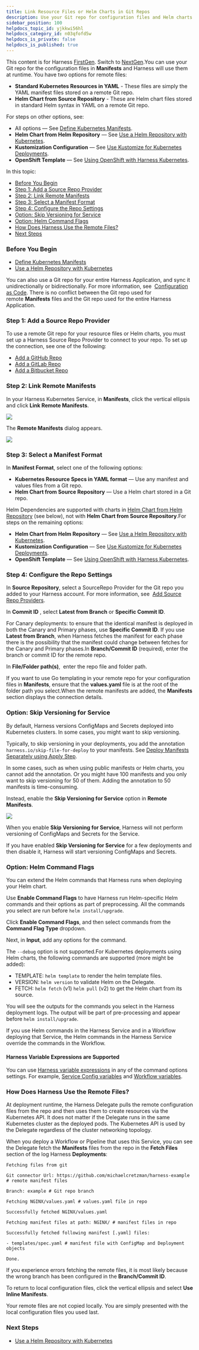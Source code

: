 ```yaml
---
title: Link Resource Files or Helm Charts in Git Repos
description: Use your Git repo for configuration files and Helm charts.
sidebar_position: 100
helpdocs_topic_id: yjkkwi56hl
helpdocs_category_id: n03qfofd5w
helpdocs_is_private: false
helpdocs_is_published: true
---
```


This content is for Harness [FirstGen](/article/1fjmm4by22). Switch to [NextGen](/category/qfj6m1k2c4).You can use your Git repo for the configuration files in **Manifests** and Harness will use them at runtime. You have two options for remote files:

* **Standard Kubernetes Resources in YAML** - These files are simply the YAML manifest files stored on a remote Git repo.
* **Helm Chart from Source Repository** - These are Helm chart files stored in standard Helm syntax in YAML on a remote Git repo.

For steps on other options, see:

* All options — See [Define Kubernetes Manifests](/article/2j2vi5oxrq-define-kubernetes-manifests).
* **Helm Chart from Helm Repository** — See [Use a Helm Repository with Kubernetes](/article/hddm3rgf1y-use-a-helm-repository-with-kubernetes).
* **Kustomization Configuration** — See [Use Kustomize for Kubernetes Deployments](/article/zrz7nstjha-use-kustomize-for-kubernetes-deployments).
* **OpenShift Template** — See [Using OpenShift with Harness Kubernetes](/article/p756zrn9vc-using-open-shift-with-harness-kubernetes).

In this topic:

* [Before You Begin](#before_you_begin)
* [Step 1: Add a Source Repo Provider](#step_1_add_a_source_repo_provider)
* [Step 2: Link Remote Manifests](#step_2_link_remote_manifests)
* [Step 3: Select a Manifest Format](#step_3_select_a_manifest_format)
* [Step 4: Configure the Repo Settings](#step_4_configure_the_repo_settings)
* [Option: Skip Versioning for Service](https://docs.harness.io/article/yjkkwi56hl-link-resource-files-or-helm-charts-in-git-repos#option_skip_versioning_for_service)
* [Option: Helm Command Flags](#option_helm_command_flags)
* [How Does Harness Use the Remote Files?](#how_does_harness_use_the_remote_files)
* [Next Steps](#next_steps)

### Before You Begin

* [Define Kubernetes Manifests](/article/2j2vi5oxrq-define-kubernetes-manifests)
* [Use a Helm Repository with Kubernetes](/article/hddm3rgf1y-use-a-helm-repository-with-kubernetes)

You can also use a Git repo for your entire Harness Application, and sync it unidirectionally or bidirectionally. For more information, see  [Configuration as Code](/article/htvzryeqjw-configuration-as-code). There is no conflict between the Git repo used for remote **Manifests** files and the Git repo used for the entire Harness Application.

### Step 1: Add a Source Repo Provider

To use a remote Git repo for your resource files or Helm charts, you must set up a Harness Source Repo Provider to connect to your repo. To set up the connection, see one of the following:

* [Add a GitHub Repo](/article/sip9rr6ogy-add-github-repo)
* [Add a GitLab Repo](/article/od1u7t4vgq-add-a-gitlab-repo)
* [Add a Bitbucket Repo](/article/etl0yejzsm-add-bitbucket-repo)

### Step 2: Link Remote Manifests

In your Harness Kubernetes Service, in **Manifests**, click the vertical ellipsis and click **Link Remote Manifests**.

![](./static/link-resource-files-or-helm-charts-in-git-repos-203.png)

The **Remote Manifests** dialog appears.

![](./static/link-resource-files-or-helm-charts-in-git-repos-204.png)

### Step 3: Select a Manifest Format

In **Manifest Format**, select one of the following options:

* **Kubernetes Resource Specs in YAML format** — Use any manifest and values files from a Git repo.
* **Helm Chart from Source Repository** — Use a Helm chart stored in a Git repo.

Helm Dependencies are supported with charts in [Helm Chart from Helm Repository](/article/hddm3rgf1y-use-a-helm-repository-with-kubernetes) (see below), not with **Helm Chart from Source Repository**.For steps on the remaining options:

* **Helm Chart from Helm Repository** — See [Use a Helm Repository with Kubernetes](/article/hddm3rgf1y-use-a-helm-repository-with-kubernetes).
* **Kustomization Configuration** — See [Use Kustomize for Kubernetes Deployments](/article/zrz7nstjha-use-kustomize-for-kubernetes-deployments).
* **OpenShift Template** — See [Using OpenShift with Harness Kubernetes](/article/p756zrn9vc-using-open-shift-with-harness-kubernetes).

### Step 4: Configure the Repo Settings

In **Source Repository**, select a SourceRepo Provider for the Git repo you added to your Harness account. For more information, see  [Add Source Repo Providers](/article/ay9hlwbgwa-add-source-repo-providers).

In **Commit ID** , select **Latest from Branch** or **Specific Commit ID**.

For Canary deployments: to ensure that the identical manifest is deployed in both the Canary and Primary phases, use **Specific Commit ID**. If you use **Latest from Branch**, when Harness fetches the manifest for each phase there is the possibility that the manifest could change between fetches for the Canary and Primary phases.In **Branch/Commit ID** (required), enter the branch or commit ID for the remote repo.

In **File/Folder path(s)**,  enter the repo file and folder path.

If you want to use Go templating in your remote repo for your configuration files in **Manifests**, ensure that the **values.yaml** file is at the root of the folder path you select.When the remote manifests are added, the **Manifests** section displays the connection details.

### Option: Skip Versioning for Service

By default, Harness versions ConfigMaps and Secrets deployed into Kubernetes clusters. In some cases, you might want to skip versioning.

Typically, to skip versioning in your deployments, you add the annotation `harness.io/skip-file-for-deploy` to your manifests. See [Deploy Manifests Separately using Apply Step](/article/4vjgmjcj6z-deploy-manifests-separately-using-apply-step).

In some cases, such as when using public manifests or Helm charts, you cannot add the annotation. Or you might have 100 manifests and you only want to skip versioning for 50 of them. Adding the annotation to 50 manifests is time-consuming.

Instead, enable the **Skip Versioning for Service** option in **Remote Manifests**.

![](./static/link-resource-files-or-helm-charts-in-git-repos-205.png)

When you enable **Skip Versioning for Service**, Harness will not perform versioning of ConfigMaps and Secrets for the Service.

If you have enabled **Skip Versioning for Service** for a few deployments and then disable it, Harness will start versioning ConfigMaps and Secrets.

### Option: Helm Command Flags

You can extend the Helm commands that Harness runs when deploying your Helm chart.

Use **Enable Command Flags** to have Harness run Helm-specific Helm commands and their options as part of preprocessing. All the commands you select are run before `helm install/upgrade`.

Click **Enable Command Flags**, and then select commands from the **Command Flag Type** dropdown.

Next, in **Input**, add any options for the command.

The `--debug` option is not supported.For Kubernetes deployments using Helm charts, the following commands are supported (more might be added):

* TEMPLATE: `helm template` to render the helm template files.
* VERSION: `helm version` to validate Helm on the Delegate.
* FETCH: `helm fetch` (v1) `helm pull` (v2) to get the Helm chart from its source.

You will see the outputs for the commands you select in the Harness deployment logs. The output will be part of pre-processing and appear before `helm install/upgrade`.

If you use Helm commands in the Harness Service and in a Workflow deploying that Service, the Helm commands in the Harness Service override the commands in the Workflow.

#### Harness Variable Expressions are Supported

You can use [Harness variable expressions](/article/9dvxcegm90-variables) in any of the command options settings. For example, [Service Config variables](/article/q78p7rpx9u-add-service-level-config-variables) and [Workflow variables](/article/766iheu1bk-add-workflow-variables-new-template).

### How Does Harness Use the Remote Files?

At deployment runtime, the Harness Delegate pulls the remote configuration files from the repo and then uses them to create resources via the Kubernetes API. It does not matter if the Delegate runs in the same Kubernetes cluster as the deployed pods. The Kubernetes API is used by the Delegate regardless of the cluster networking topology.

When you deploy a Workflow or Pipeline that uses this Service, you can see the Delegate fetch the **Manifests** files from the repo in the **Fetch Files** section of the log Harness **Deployments**:


```
Fetching files from git  
    
Git connector Url: https://github.com/michaelcretzman/harness-example # remote manifest files  
    
Branch: example # Git repo branch  
    
Fetching NGINX/values.yaml # values.yaml file in repo  
    
Successfully fetched NGINX/values.yaml  
    
Fetching manifest files at path: NGINX/ # manifest files in repo  
    
Successfully fetched following manifest [.yaml] files:  
  
- templates/spec.yaml # manifest file with ConfigMap and Deployment objects  
    
Done.
```
If you experience errors fetching the remote files, it is most likely because the wrong branch has been configured in the **Branch/Commit ID**.

To return to local configuration files, click the vertical ellipsis and select **Use Inline Manifests**.

Your remote files are not copied locally. You are simply presented with the local configuration files you used last.

### Next Steps

* [Use a Helm Repository with Kubernetes](/article/hddm3rgf1y-use-a-helm-repository-with-kubernetes)

